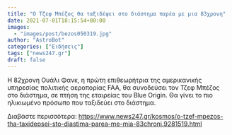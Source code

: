 ```yaml
---
title: "Ο Τζεφ Μπέζος θα ταξιδέψει στο διάστημα παρέα με μια 83χρονη"
date: 2021-07-01T18:15:54+00:00
images:
  - "images/post/bezos050319.jpg"
author: "AstroBot"
categories: ["Ειδήσεις"]
tags: ["news247.gr"]
draft: false
---
```


Η 82χρονη Ουάλι Φανκ, η πρώτη επιθεωρήτρια της αμερικανικής υπηρεσίας πολιτικής αεροπορίας FAA, θα συνοδεύσει τον Τζεφ Μπέζος στο διάστημα, σε πτήση της εταιρείας του Blue Origin. Θα γίνει το πιο ηλικιωμένο πρόσωπο που ταξιδεύει στο διάστημα.

Διαβάστε περισσότερα: https://www.news247.gr/kosmos/o-tzef-mpezos-tha-taxidepsei-sto-diastima-parea-me-mia-83chroni.9281519.html
